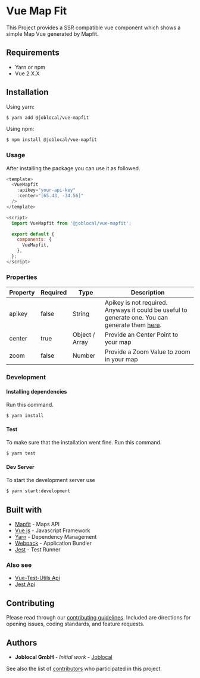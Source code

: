 # Vue Map Fit
This Project provides a SSR compatible vue component which shows a simple Map Vue generated by Mapfit.

## Requirements
- Yarn or npm
- Vue 2.X.X

## Installation

Using yarn:
```sh
$ yarn add @joblocal/vue-mapfit
```

Using npm:

```sh
$ npm install @joblocal/vue-mapfit
```

### Usage
After installing the package you can use it as followed.

```javascript
<template>
  <VueMapfit
    :apikey="your-api-key"
    :center="[65.43, -34.56]"
  />
</template>

<script>
  import VueMapfit from '@joblocal/vue-mapfit';

  export default {
    components: {
      VueMapfit,
    },
  };
</script>
```

### Properties
| Property | Required | Type | Description |
| ------------- | ------------- | ------------- | ------------- |
| apikey | false | String | Apikey is not required. Anyways it could be useful to generate one. You can generate them [here](https://mapfit.com). |
| center | true | Object / Array | Provide an Center Point to your map |
| zoom | false | Number | Provide a Zoom Value to zoom in your map |

### Development
#### Installing dependencies
Run this command.

```sh
$ yarn install
```

#### Test
To make sure that the installation went fine. Run this command.

```sh
$ yarn test
```

#### Dev Server
To start the development server use

```sh
$ yarn start:development
```

## Built with
* [Mapfit](https://mapfit.com/) - Maps API
* [Vue js](http://www.vuejs.org) - Javascript Framework
* [Yarn](https://yarnpkg.com/lang/en/) - Dependency Management
* [Webpack](https://webpack.js.org/) - Application Bundler
* [Jest](https://facebook.github.io/jest/) - Test Runner

### Also see
* [Vue-Test-Utils Api](https://vue-test-utils.vuejs.org/en/api/)
* [Jest Api](https://facebook.github.io/jest/docs/en/api.html)

## Contributing
Please read through our [contributing guidelines](https://github.com/joblocal/vue-bucket-loader/blob/master/CONTRIBUTING.md). Included are directions for opening issues, coding standards, and feature requests.


## Authors
* **Joblocal GmbH** - *Initial work* - [Joblocal](https://github.com/joblocal)

See also the list of [contributors](https://github.com/joblocal/vue-bucket-loader/contributors) who participated in this project.
